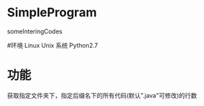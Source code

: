 # SimpleProgram
someInteringCodes

#环境
Linux Unix 系统
Python2.7

# 功能

获取指定文件夹下，指定后缀名下的所有代码(默认".java"可修改)的行数
